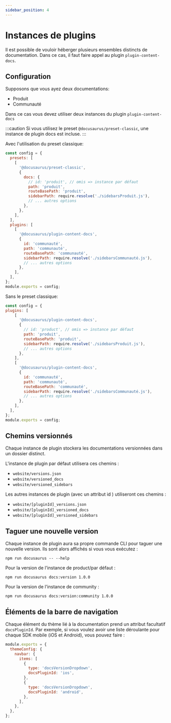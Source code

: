 ```yaml
---
sidebar_position: 4
---
```


# Instances de plugins

Il est possible de vouloir héberger plusieurs ensembles distincts de documentation. Dans ce cas,  il faut faire appel au plugin `plugin-content-docs`.

## Configuration

Supposons que vous ayez deux documentations:

- Produit
- Communauté

Dans ce cas vous devez utiliser deux instances du plugin `plugin-content-docs`

:::caution
Si vous utilisez le preset `@docusaurus/preset-classic`, une instance de plugin docs est incluse.
:::

Avec l'utilisation du preset classique:

```js title = "docusaurus.config.js"
const config = {
  presets: [
    [
      '@docusaurus/preset-classic',
      {
        docs: {
          // id: 'produit', // omis => instance par défaut
          path: 'produit',
          routeBasePath: 'produit',
          sidebarPath: require.resolve('./sidebarsProduit.js'),
          // ... autres options
        },
      },
    ],
  ],
  plugins: [
    [
      '@docusaurus/plugin-content-docs',
      {
        id: 'communauté',
        path: 'communauté',
        routeBasePath: 'communauté',
        sidebarPath: require.resolve('./sidebarsCommunauté.js'),
        // ... autres options
      },
    ],
  ],
};
module.exports = config;
```

Sans le preset classique:

```js title = "docusaurus.config.js"
const config = {
plugins: [
    [
      '@docusaurus/plugin-content-docs',
      {
        // id: 'product', // omis => instance par défaut
        path: 'produit',
        routeBasePath: 'produit',
        sidebarPath: require.resolve('./sidebarsProduit.js'),
        // ... autres options
      },
    ],
    [
      '@docusaurus/plugin-content-docs',
      {
        id: 'communauté',
        path: 'communauté',
        routeBasePath: 'communauté',
        sidebarPath: require.resolve('./sidebarsCommunauté.js'),
        // ... autres options
      },
    ],
  ],
};
module.exports = config;
```

## Chemins versionnés

Chaque instance de plugin stockera les documentations versionnées dans un dossier distinct.

L'instance de plugin par défaut utilisera ces chemins :

- `website/versions.json`
- `website/versioned_docs`
- `website/versioned_sidebars`

Les autres instances de plugin (avec un attribut id ) utiliseront ces chemins :

- `website/[pluginId]_versions.json`
- `website/[pluginId]_versioned_docs`
- `website/[pluginId]_versioned_sidebars`

## Taguer une nouvelle version

Chaque instance de plugin aura sa propre commande CLI pour taguer une nouvelle version. Ils sont alors affichés si vous vous exécutez :

```
npm run docusaurus -- --help
```

Pour la version de l'instance de product/par défaut :

```
npm run docusaurus docs:version 1.0.0
```

Pour la version de l'instance de community :

```
npm run docusaurus docs:version:community 1.0.0
```

## Éléments de la barre de navigation

Chaque élément du thème lié à la documentation prend un attribut facultatif `docsPluginId`.
Par exemple, si vous voulez avoir une liste déroulante pour chaque SDK mobile (iOS et Android), vous pouvez faire :

```js title="docusaurus.config.js"
module.exports = {
  themeConfig: {
    navbar: {
      items: [
        {
          type: 'docsVersionDropdown',
          docsPluginId: 'ios',
        },
        {
          type: 'docsVersionDropdown',
          docsPluginId: 'android',
        },
      ],
    },
  },
};
```
